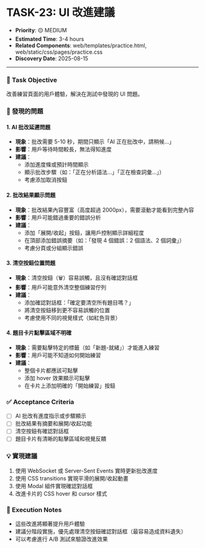 # TASK-23: UI 改進建議

- **Priority**: 🟡 MEDIUM
- **Estimated Time**: 3-4 hours
- **Related Components**: web/templates/practice.html, web/static/css/pages/practice.css
- **Discovery Date**: 2025-08-15

---

### 🎯 Task Objective
改善練習頁面的用戶體驗，解決在測試中發現的 UI 問題。

### 📝 發現的問題

#### 1. AI 批改延遲問題
- **現象**：批改需要 5-10 秒，期間只顯示「AI 正在批改中，請稍候...」
- **影響**：用戶等待時間較長，無法得知進度
- **建議**：
  - 添加進度條或預計時間顯示
  - 顯示批改步驟（如：「正在分析語法...」「正在檢查詞彙...」）
  - 考慮添加取消按鈕

#### 2. 批改結果顯示問題
- **現象**：批改結果內容豐富（高度超過 2000px），需要滾動才能看到完整內容
- **影響**：用戶可能錯過重要的錯誤分析
- **建議**：
  - 添加「展開/收起」按鈕，讓用戶控制顯示詳細程度
  - 在頂部添加錯誤摘要（如：「發現 4 個錯誤：2 個語法、2 個詞彙」）
  - 考慮分頁或分組顯示錯誤

#### 3. 清空按鈕位置問題
- **現象**：清空按鈕（🗑️）容易誤觸，且沒有確認對話框
- **影響**：用戶可能意外清空整個練習佇列
- **建議**：
  - 添加確認對話框：「確定要清空所有題目嗎？」
  - 將清空按鈕移到更不容易誤觸的位置
  - 考慮使用不同的視覺樣式（如紅色背景）

#### 4. 題目卡片點擊區域不明確
- **現象**：需要點擊特定的標籤（如「新題-就緒」）才能進入練習
- **影響**：用戶可能不知道如何開始練習
- **建議**：
  - 整個卡片都應該可點擊
  - 添加 hover 效果顯示可點擊
  - 在卡片上添加明確的「開始練習」按鈕

### ✅ Acceptance Criteria
- [ ] AI 批改有進度指示或步驟顯示
- [ ] 批改結果有摘要和展開/收起功能
- [ ] 清空按鈕有確認對話框
- [ ] 題目卡片有清晰的點擊區域和視覺反饋

### 💡 實現建議
1. 使用 WebSocket 或 Server-Sent Events 實時更新批改進度
2. 使用 CSS transitions 實現平滑的展開/收起動畫
3. 使用 Modal 組件實現確認對話框
4. 改進卡片的 CSS hover 和 cursor 樣式

### 📝 Execution Notes
- 這些改進將顯著提升用戶體驗
- 建議分階段實施，優先處理清空按鈕確認對話框（最容易造成資料遺失）
- 可以考慮進行 A/B 測試來驗證改進效果